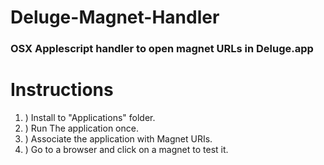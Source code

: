 # Deluge-Magnet-Handler
### OSX Applescript handler to open magnet URLs in Deluge.app

# Instructions
1. ) Install to "Applications" folder.
2. ) Run The application once.
3. ) Associate the application with Magnet URIs.
4. ) Go to a browser and click on a magnet to test it.